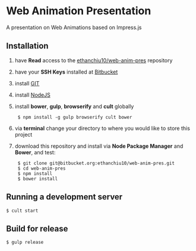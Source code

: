 # Web Animation Presentation

A presentation on Web Animations based on Impress.js

## Installation

1. have **Read** access to the [ethanchiu10/web-anim-pres](https://bitbucket.org/ethanchiu10/web-anim-pres) repository

1. have your **SSH Keys** installed at [Bitbucket](https://bitbucket.org/)

1. install [GIT](http://git-scm.com/)

1. install [NodeJS](http://nodejs.org/)

1. install **bower**, **gulp**, **browserify** and **cult** globally

        $ npm install -g gulp browserify cult bower

1. via **terminal** change your directory to where you would like to store this project

1. download this repository and install via **Node Package Manager** and **Bower**, and test:

        $ git clone git@bitbucket.org:ethanchiu10/web-anim-pres.git
        $ cd web-anim-pres
        $ npm install
        $ bower install


## Running a development server
    $ cult start

## Build for release
    $ gulp release